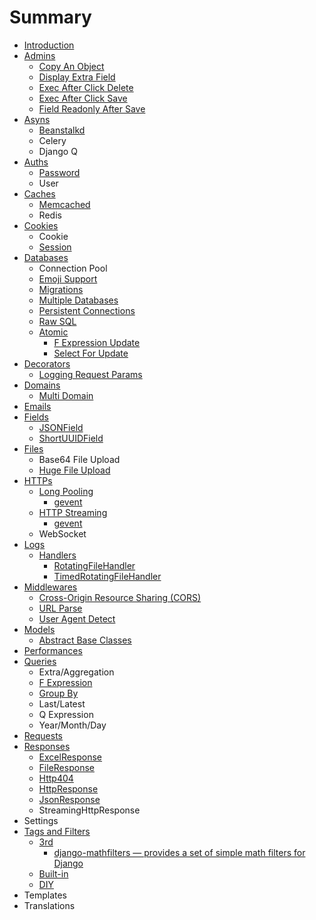 # Summary

* [Introduction](README.md)
* [Admins](Admins/README.md)
  * [Copy An Object](Admins/CopyAnObject.md)
  * [Display Extra Field](Admins/DisplayExtraField.md)
  * [Exec After Click Delete](Admins/ExecAfterClickDelete.md)
  * [Exec After Click Save](Admins/ExecAfterClickSave.md)
  * [Field Readonly After Save](Admins/FieldReadonlyAfterSave.md)
* [Asyns](Asyns/README.md)
  * [Beanstalkd](Asyns/Beanstalkd.md)
  * Celery
  * Django Q
* [Auths](Auths/README.md)
  * [Password](Auths/Password.md)
  * User
* [Caches](Caches/README.md)
  * [Memcached](Caches/Memcached.md)
  * Redis
* [Cookies](Cookies/README.md)
  * Cookie
  * [Session](Cookies/Session.md)
* [Databases](Databases/README.md)
  * Connection Pool
  * [Emoji Support](Databases/EmojiSupport.md)
  * [Migrations](Databases/Migrations.md)
  * [Multiple Databases](Databases/MultipleDatabases.md)
  * [Persistent Connections](Databases/PersistentConnections.md)
  * [Raw SQL](Databases/RawSQL.md)
  * [Atomic](Databases/Atomic/README.md)
    * [F Expression Update](Databases/Atomic/FExpressionUpdate.md)
    * [Select For Update](Databases/Atomic/SelectForUpdate.md)
* [Decorators](Decorators/README.md)
  * [Logging Request Params](Logs/LoggingRequestParams.md)
* [Domains](Domains/README.md)
  * [Multi Domain](Domains/MultiDomain.md)
* [Emails](Emails/README.md)
* [Fields](Fields/README.md)
  * [JSONField](Fields/JSONField.md)
  * [ShortUUIDField](Fields/ShortUUIDField.md)
* [Files](Files/README.md)
  - Base64 File Upload
  - [Huge File Upload](Files/HugeFileUpload.md)
* [HTTPs](HTTPs/README.md)
  * [Long Pooling](HTTPs/LongPooling/README.md)
    * [gevent](HTTPs/LongPooling/gevent.md)
  * [HTTP Streaming](HTTPs/HTTPStreaming/README.md)
    * [gevent](HTTPs/HTTPStreaming/gevent.md)
  * WebSocket
* [Logs](Logs/README.md)
  * [Handlers](Logs/Handlers/README.md)
    * [RotatingFileHandler](Logs/Handlers/RotatingFileHandler.md)
    * [TimedRotatingFileHandler](Logs/Handlers/TimedRotatingFileHandler.md)
* [Middlewares](Middlewares/README.md)
  * [Cross-Origin Resource Sharing (CORS)](Middlewares/CORS.md)
  * [URL Parse](Middlewares/URLParse.md)
  * [User Agent Detect](Middlewares/UserAgentDetect.md)
* [Models](Models/README.md)
  * [Abstract Base Classes](Models/AbstractBaseClasses.md)
* [Performances](Performances/README.md)
* [Queries](Queries/README.md)
  * Extra/Aggregation
  * [F Expression](Queries/FExpression.md)
  * [Group By](Queries/GroupBy.md)
  * Last/Latest
  * Q Expression
  * Year/Month/Day
* [Requests](Requests/README.md)
* [Responses](Responses/README.md)
  * [ExcelResponse](Responses/ExcelResponse.md)
  * [FileResponse](Responses/FileResponse.md)
  * [Http404](Responses/Http404.md)
  * [HttpResponse](Responses/HttpResponse.md)
  * [JsonResponse](Responses/JsonResponse.md)
  * StreamingHttpResponse
* Settings
* [Tags and Filters](TagsAndFilters/README.md)
  * [3rd](TagsAndFilters/3rd/README.md)
    * [django-mathfilters — provides a set of simple math filters for Django](TagsAndFilters/3rd/django-mathfilters.md)
  * [Built-in](TagsAndFilters/Built-in.md)
  * [DIY](TagsAndFilters/DIY.md)
* Templates
* Translations